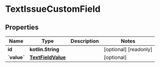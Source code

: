 
# TextIssueCustomField

## Properties
Name | Type | Description | Notes
------------ | ------------- | ------------- | -------------
**id** | **kotlin.String** |  |  [optional] [readonly]
**&#x60;value&#x60;** | [**TextFieldValue**](TextFieldValue.md) |  |  [optional]



